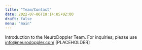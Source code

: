 ```yaml
---
title: "Team/Contact"
date: 2022-07-06T10:14:05+02:00
draft: false
menu: "main"
---
```

Introduction to the NeuroDoppler Team. For inquiries, please use info@neurodoppler.com [PLACEHOLDER]
